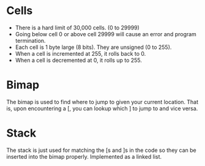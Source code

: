 # Cells
- There is a hard limit of 30,000 cells. (0 to 29999)
- Going below cell 0 or above cell 29999 will cause an error and program termination.
- Each cell is 1 byte large (8 bits). They are unsigned (0 to 255).
- When a cell is incremented at 255, it rolls back to 0.
- When a cell is decremented at 0, it rolls up to 255.

# Bimap
The bimap is used to find where to jump to given your current location. That is,
upon encountering a [, you can lookup which ] to jump to and vice versa.

# Stack
The stack is just used for matching the [s and ]s in the code so they can be
inserted into the bimap properly. Implemented as a linked list.
